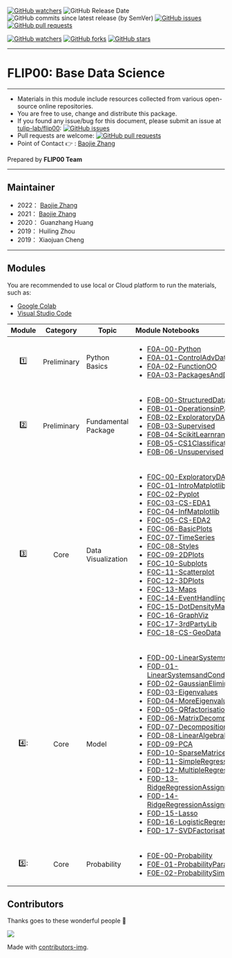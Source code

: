 [![GitHub watchers](https://img.shields.io/badge/tulip--lab-flip00-brightgreen?style=plastic)](https://github.com/tulip-lab/)
![GitHub Release Date](https://img.shields.io/github/release-date/tulip-lab/flip00)
![GitHub commits since latest release (by SemVer)](https://img.shields.io/github/commits-since/tulip-lab/flip00/latest)
[![GitHub issues](https://img.shields.io/github/issues/tulip-lab/sit742)](https://github.com/tulip-lab/flip00/issues)
[![GitHub pull requests](https://img.shields.io/github/issues-pr/tulip-lab/sit742)](https://github.com/tulip-lab/flip00/pulls) 


[![GitHub watchers](https://img.shields.io/github/watchers/tulip-lab/flip00.svg?style=social&label=Watch)](https://GitHub.com/tulip-lab/flip00/watchers/)
[![GitHub forks](https://img.shields.io/github/forks/tulip-lab/flip00.svg?style=social&label=Fork)](https://GitHub.com/tulip-lab/flip00/network/)
[![GitHub stars](https://img.shields.io/github/stars/tulip-lab/flip00.svg?style=social&label=Star)](https://GitHub.com/tulip-lab/flip00/stargazers/)


---

# FLIP00: Base Data Science

<!-- ![Cloud-First](Jupyter/image/CloudFirst.png)
 -->
---

- Materials in this module include resources collected from various open-source online repositories.
- You are free to use, change and distribute this package.
- If you found any issue/bug for this document, please submit an issue at [tulip-lab/flip00](https://github.com/tulip-lab/flip00/issues): [![GitHub issues](https://img.shields.io/github/issues/tulip-lab/flip00)](https://github.com/tulip-lab/flip00/issues)
- Pull requests are welcome: [![GitHub pull requests](https://img.shields.io/github/issues-pr/tulip-lab/flip00)](https://github.com/tulip-lab/flip00/pulls) 
- Point of Contact :point_right: : [Baojie Zhang](https://github.com/zhangdabao361)

Prepared by **FLIP00 Team** 


---

## Maintainer
* 2022： [Baojie Zhang](https://github.com/zhangdabao361)
* 2021： [Baojie Zhang](https://github.com/zhangdabao361)
* 2020： Guanzhang Huang
* 2019： Huiling Zhou
* 2019： Xiaojuan Cheng

---
## Modules

You are recommended to use local or Cloud platform to run the materials, such as:

- [Google Colab](http://colab.research.google.com)
- [Visual Studio Code](https://code.visualstudio.com/)


| Module  |  Category  | Topic |  Module Notebooks |
| :----: |  :---: | -------| :----- | 
| :one: | Preliminary | Python Basics |  <ul><li>[F0A-00-Python](F0A-00-Python.ipynb)</li><li>[F0A-01-ControlAdvData](F0A-01-ControlAdvData.ipynb)</li><li>[F0A-02-FunctionOO](F0A-02-FunctionOO.ipynb)</li><li>[F0A-03-PackagesAndData](F0A-03-PackagesAndData.ipynb)</li></ul>  |
| :two: | Preliminary | Fundamental Package |   <ul><li>[F0B-00-StructuredDataNumPy](F0B-00-StructuredDataNumPy.ipynb)</li><li>[F0B-01-OperationsinPandas](F0B-01-OperationsinPandas.ipynb)</li><li>[F0B-02-ExploratoryDA](F0B-02-ExploratoryDA.ipynb)</li><li>[F0B-03-Supervised](F0B-03-Supervised.ipynb)</li><li>[F0B-04-ScikitLearnrandomforest](F0B-04-ScikitLearnrandomforest.ipynb)</li><li>[F0B-05-CS1Classification](F0B-05-CS1Classification.ipynb)</li><li>[F0B-06-Unsupervised](F0B-06-Unsupervised.ipynb)</li> |
| :three: | Core | Data Visualization |  <ul><li>[F0C-00-ExploratoryDA](F0C-00-ExploratoryDA.ipynb)</li><li>[F0C-01-IntroMatplotlib](F0C-01-IntroMatplotlib.ipynb)</li><li>[F0C-02-Pyplot](F0C-02-Pyplot.ipynb)</li><li>[F0C-03-CS-EDA1](F0C-03-CS-EDA1.ipynb)</li><li>[F0C-04-InfMatplotlib](F0C-04-InfMatplotlib.ipynb)</li><li>[F0C-05-CS-EDA2](F0C-05-CS-EDA2.ipynb)</li><li>[F0C-06-BasicPlots](F0C-06-BasicPlots.ipynb)</li><li>[F0C-07-TimeSeries](F0C-07-TimeSeries.ipynb)</li><li>[F0C-08-Styles](F0C-08-Styles.ipynb)</li><li>[F0C-09-2DPlots](F0C-09-2DPlots.ipynb)</li><li>[F0C-10-Subplots](F0C-10-Subplots.ipynb)</li><li>[F0C-11-Scatterplot](F0C-11-Scatterplot.ipynb)</li><li>[F0C-12-3DPlots](F0C-12-3DPlots.ipynb)</li><li>[F0C-13-Maps](F0C-13-Maps.ipynb)</li><li>[F0C-14-EventHandling](F0C-14-EventHandling.ipynb)</li><li>[F0C-15-DotDensityMap](F0C-15-DotDensityMap.ipynb)</li><li>[F0C-16-GraphViz](F0C-16-GraphViz.ipynb)</li><li>[F0C-17-3rdPartyLib](F0C-17-3rdPartyLib.ipynb)</li><li>[F0C-18-CS-GeoData](F0C-18-CS-GeoData.ipynb)</li></ul>  |
| 4️⃣: | Core | Model | <ul><li>[F0D-00-LinearSystems](F0D-00-LinearSystems.ipynb)</li><li>[F0D-01-LinearSystemsandConditionNumbers](F0D-01-LinearSystemsandConditionNumbers.ipynb)</li><li>[F0D-02-GaussianElimination](F0D-02-GaussianElimination.ipynb)</li><li>[F0D-03-Eigenvalues](F0D-03-Eigenvalues.ipynb)</li><li>[F0D-04-MoreEigenvalues](F0D-04-MoreEigenvalues.ipynb)</li><li>[F0D-05-QRfactorisation](F0D-05-QRfactorisation.ipynb)</li><li>[F0D-06-MatrixDecompositions](F0D-06-MatrixDecompositions.ipynb)</li><li>[F0D-07-DecompositionMethods](F0D-07-DecompositionMethods.ipynb)</li><li>[F0D-08-LinearAlgebraExamples](F0D-08-LinearAlgebraExamples.ipynb)</li><li>[F0D-09-PCA](F0D-09-PCA.ipynb)</li><li>[F0D-10-SparseMatrices](F0D-10-SparseMatrices.ipynb)</li><li>[F0D-11-SimpleRegression](F0D-11-SimpleRegression.ipynb)</li><li>[F0D-12-MultipleRegression](F0D-12-MultipleRegression.ipynb)</li><li>[F0D-13-RidgeRegressionAssignmentBlank ](F0D-13-RidgeRegressionAssignmentBlank.ipynb)</li><li>[F0D-14-RidgeRegressionAssignmentBlank(2)](F0D-14-RidgeRegressionAssignmentBlank(2).ipynb)</li><li>[F0D-15-Lasso](F0D-15-Lasso.ipynb)</li><li>[F0D-16-LogisticRegression](F0D-16-LogisticRegression.ipynb)</li><li>[F0D-17-SVDFactorisation](F0D-17-SVDFactorisation.ipynb)</li>   |
| 5️⃣: | Core | Probability |   <ul><li>[F0E-00-Probability](F0E-00-Probability.ipynb)</li><li>[F0E-01-ProbabilityParadox](F0E-01-ProbabilityParadox.ipynb)</li><li>[F0E-02-ProbabilitySimulation](F0E-02-ProbabilitySimulation.ipynb)</li></ul>   |</ul>


## Contributors 

Thanks goes to these wonderful people :tulip:  


<a href="https://github.com/tulip-lab/flip00/graphs/contributors">
  <img src="https://contrib.rocks/image?repo=tulip-lab/flip00" />
</a>


Made with [contributors-img](https://contrib.rocks).

